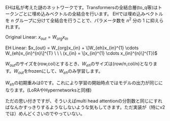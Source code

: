 EHは私が考えた謎のネットワークです。Transformersの全結合層(to_q等)はトークンごとに埋め込みベクトルの全結合を行います。
EHでは埋め込みベクトルを $n$ グループに分けて全結合を行うことで、パラメータ数を $n^2$ 分の $1$ に抑えられます。

Original Linear:
$x_{out} = W_{org}x_{in}$

EH Linear:
$x_{out} = W_{org}x_{in} + \[W_{eh}x_{in}^{1} \cdots W_{eh}x_{in}^{n}\]^{T} \ \ \ (x_{in} = \[x_{in}^{1} \cdots  x_{in}^{n}\]^{T})$

$W_{out}$のサイズを(row,col)とするとき、$W_{eh}$のサイズは(row/n,col/n)となります。$W_{out}$をfrozenにして、$W_{eh}$のみ学習します。

$W_{eh}$の初期重みは0です。これにより学習の開始時点ではモデルの出力が同じになります。(LoRAやHypernetworksと同様)

ただの思い付きですが、そういえばmulti head attentionの分割数と同じにすればなんかすっきりするようなしないような気もしてきます。ただ実装が（特にv2では）めんどくさいのでやっていない。
